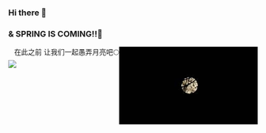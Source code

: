 ### Hi there 👋
### & SPRING IS COMING!!🌸

<div align="right">在此之前 让我们一起愚弄月亮吧🌕
<img src="https://raw.githubusercontent.com/SpringOnU/SpringOnU/main/IMG_20201230_184320_edit_280586827660309.jpg.JPG" align="right"/></div>

<!--
**SpringOnU/SpringOnU** is a ✨ _special_ ✨ repository because its `README.md` (this file) appears on your GitHub profile.

Here are some ideas to get you started:

- 🔭 I’m currently working on ...
- 🌱 I’m currently learning ...
- 👯 I’m looking to collaborate on ...
- 🤔 I’m looking for help with ...
- 💬 Ask me about ...
- 📫 How to reach me: ...
- 😄 Pronouns: ...
- ⚡ Fun fact: ...
-->

<img align="center" src="https://github-readme-stats.vercel.app/api?username=SpringOnU&theme=dracula&show_icons=true&count_private=true" />
